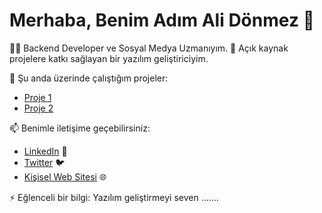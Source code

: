 # Merhaba, Benim Adım Ali Dönmez 👋

👨‍💻 Backend Developer ve Sosyal Medya Uzmanıyım.
🌱 Açık kaynak projelere katkı sağlayan bir yazılım geliştiriciyim.

🔭 Şu anda üzerinde çalıştığım projeler:
- [Proje 1](https://github.com/ali-donmez/proje1)
- [Proje 2](https://github.com/ali-donmez/proje2)

📫 Benimle iletişime geçebilirsiniz:
- [LinkedIn](https://www.linkedin.com/in/ali-donmez) 💼
- [Twitter](https://twitter.com/ali_donmez) 🐦
- [Kişisel Web Sitesi](https://www.alidonmez.com) 🌐

⚡ Eğlenceli bir bilgi: Yazılım geliştirmeyi seven .......

